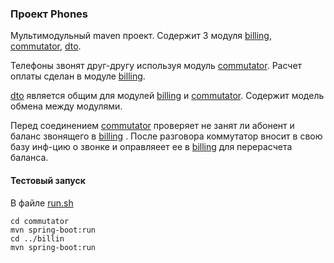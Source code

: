 ### Проект Phones

Мультимодульный maven проект. Содержит 3 модуля
[billing](billing/), [commutator](commutator/), [dto](dto/).

Телефоны звонят друг-другу используя модуль [commutator](commutator/).
Расчет оплаты сделан в модуле [billing](billing/).

[dto](dto/) является общим для модулей [billing](billing/) и [commutator](commutator/). Содержит модель обмена между модулями.

Перед соединением [commutator](commutator/) проверяет не занят ли абонент и баланс звонящего в [billing](billing/) .
После разговора коммутатор вносит в свою базу инф-цию о звонке и оправляеет ее в [billing](billing/) для перерасчета баланса.

#### Тестовый запуск
В файле [run.sh](run.sh)

````shell
cd commutator
mvn spring-boot:run
cd ../billin
mvn spring-boot:run
````

